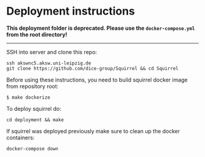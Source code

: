 # Deployment instructions

**This deployment folder is deprecated. Please use the `docker-compose.yml` from the root directory!**

---

SSH into server and clone this repo:
```
ssh akswnc5.aksw.uni-leipzig.de
git clone https://github.com/dice-group/Squirrel && cd Squirrel
```

Before using these instructions, you need to build squirrel docker image from repository root:
```
$ make dockerize
```

To deploy squirrel do:
```
cd deployment && make
```

If squirrel was deployed previously make sure to clean up the docker containers:
```
docker-compose down
```

